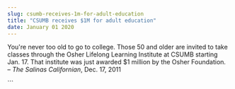 ```yaml
---
slug: csumb-receives-1m-for-adult-education
title: "CSUMB receives $1M for adult education"
date: January 01 2020
---
```


 
<p>
  You're never too old to go to college. Those 50 and older are invited to take
  classes through the Osher Lifelong Learning Institute at CSUMB starting Jan.
  17. That institute was just awarded $1 million by the Osher Foundation. –
  <em>The Salinas Californian</em>, Dec. 17, 2011
</p>
```
